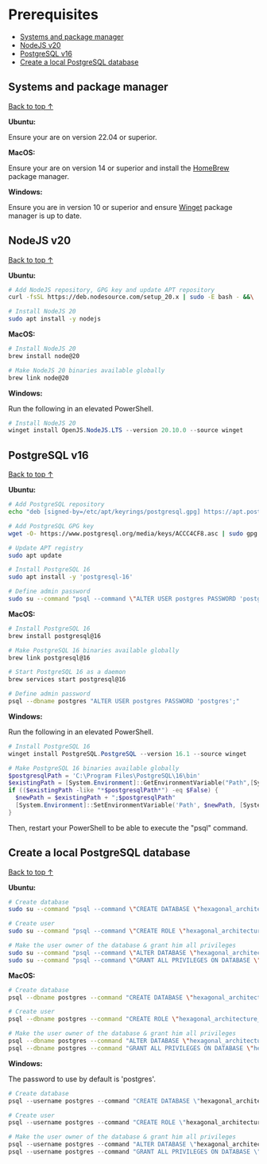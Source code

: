 # Prerequisites

- [Systems and package manager](#systems-and-package-manager)
- [NodeJS v20](#nodejs-v20)
- [PostgreSQL v16](#postgresql-v16)
- [Create a local PostgreSQL database](#create-a-local-postgresql-database)

## Systems and package manager

[Back to top ↑](#prerequisites)

**Ubuntu:**

Ensure your are on version 22.04 or superior.

**MacOS:**

Ensure your are on version 14 or superior and install the [HomeBrew](https://brew.sh/) package manager.

**Windows:**

Ensure you are in version 10 or superior and ensure [Winget](https://apps.microsoft.com/detail/9NBLGGH4NNS1?rtc=1&hl=fr-fr&gl=FR#activetab=pivot:overviewtab) package manager is up to date.

## NodeJS v20

[Back to top ↑](#prerequisites)

**Ubuntu:**

```bash
# Add NodeJS repository, GPG key and update APT repository
curl -fsSL https://deb.nodesource.com/setup_20.x | sudo -E bash - &&\

# Install NodeJS 20
sudo apt install -y nodejs
```

**MacOS:**

```bash
# Install NodeJS 20
brew install node@20

# Make NodeJS 20 binaries available globally
brew link node@20
```

**Windows:**

Run the following in an elevated PowerShell.

```powershell
# Install NodeJS 20
winget install OpenJS.NodeJS.LTS --version 20.10.0 --source winget
```

## PostgreSQL v16

[Back to top ↑](#prerequisites)

**Ubuntu:**

```bash
# Add PostgreSQL repository
echo "deb [signed-by=/etc/apt/keyrings/postgresql.gpg] https://apt.postgresql.org/pub/repos/apt $(lsb_release -cs)-pgdg main" | sudo tee /etc/apt/sources.list.d/pgdg.list > /dev/null

# Add PostgreSQL GPG key
wget -O- https://www.postgresql.org/media/keys/ACCC4CF8.asc | sudo gpg --dearmor | sudo tee /etc/apt/keyrings/postgresql.gpg > /dev/null

# Update APT registry
sudo apt update

# Install PostgreSQL 16
sudo apt install -y 'postgresql-16'

# Define admin password
sudo su --command "psql --command \"ALTER USER postgres PASSWORD 'postgres';\"" - postgres
```

**MacOS:**

```bash
# Install PostgreSQL 16
brew install postgresql@16

# Make PostgreSQL 16 binaries available globally
brew link postgresql@16

# Start PostgreSQL 16 as a daemon
brew services start postgresql@16

# Define admin password
psql --dbname postgres "ALTER USER postgres PASSWORD 'postgres';"
```

**Windows:**

Run the following in an elevated PowerShell.

```powershell
# Install PostgreSQL 16
winget install PostgreSQL.PostgreSQL --version 16.1 --source winget

# Make PostgreSQL 16 binaries available globally
$postgresqlPath = 'C:\Program Files\PostgreSQL\16\bin'
$existingPath = [System.Environment]::GetEnvironmentVariable("Path",[System.EnvironmentVariableTarget]::Machine)
if (($existingPath -like "*$postgresqlPath*") -eq $False) {
  $newPath = $existingPath + ";$postgresqlPath"
  [System.Environment]::SetEnvironmentVariable('Path', $newPath, [System.EnvironmentVariableTarget]::Machine)
}
```

Then, restart your PowerShell to be able to execute the "psql" command.

## Create a local PostgreSQL database

[Back to top ↑](#prerequisites)

**Ubuntu:**

```bash
# Create database
sudo su --command "psql --command \"CREATE DATABASE \"hexagonal_architecture_db\" ENCODING UTF8;\"" - postgres

# Create user
sudo su --command "psql --command \"CREATE ROLE \"hexagonal_architecture_user\" WITH LOGIN PASSWORD 'hexagonal_architecture_password';\"" - postgres

# Make the user owner of the database & grant him all privileges
sudo su --command "psql --command \"ALTER DATABASE \"hexagonal_architecture_db\" OWNER TO \"hexagonal_architecture_user\";\"" - postgres
sudo su --command "psql --command \"GRANT ALL PRIVILEGES ON DATABASE \"hexagonal_architecture_db\" to \"hexagonal_architecture_user\";\"" - postgres
```

**MacOS:**

```bash
# Create database
psql --dbname postgres --command "CREATE DATABASE \"hexagonal_architecture_db\" ENCODING UTF8;"

# Create user
psql --dbname postgres --command "CREATE ROLE \"hexagonal_architecture_user\" WITH LOGIN PASSWORD 'hexagonal_architecture_password';"

# Make the user owner of the database & grant him all privileges
psql --dbname postgres --command "ALTER DATABASE \"hexagonal_architecture_db\" OWNER TO \"hexagonal_architecture_user\";"
psql --dbname postgres --command "GRANT ALL PRIVILEGES ON DATABASE \"hexagonal_architecture_db\" to \"hexagonal_architecture_user\";"
```

**Windows:**

The password to use by default is 'postgres'.

```powershell
# Create database
psql --username postgres --command "CREATE DATABASE \"hexagonal_architecture_db\" ENCODING UTF8;"

# Create user
psql --username postgres --command "CREATE ROLE \"hexagonal_architecture_user\" WITH LOGIN PASSWORD 'hexagonal_architecture_password';"

# Make the user owner of the database & grant him all privileges
psql --username postgres --command "ALTER DATABASE \"hexagonal_architecture_db\" OWNER TO \"hexagonal_architecture_user\";"
psql --username postgres --command "GRANT ALL PRIVILEGES ON DATABASE \"hexagonal_architecture_db\" to \"hexagonal_architecture_user\";"
```
